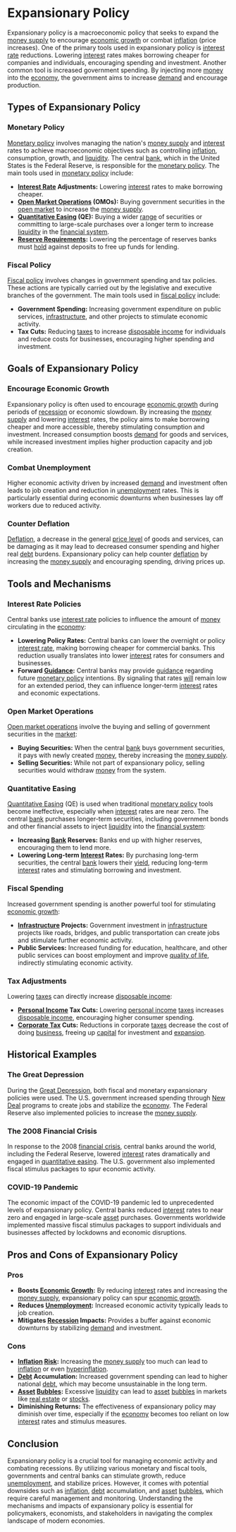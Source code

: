 # Expansionary Policy

Expansionary policy is a macroeconomic policy that seeks to expand the [money supply](../m/money_supply.md) to encourage [economic growth](../e/economic_growth.md) or combat [inflation](../i/inflation.md) (price increases). One of the primary tools used in expansionary policy is [interest rate](../i/interest_rate.md) reductions. Lowering [interest](../i/interest.md) rates makes borrowing cheaper for companies and individuals, encouraging spending and investment. Another common tool is increased government spending. By injecting more [money](../m/money.md) into the [economy](../e/economy.md), the government aims to increase [demand](../d/demand.md) and encourage production.

## Types of Expansionary Policy

### Monetary Policy
[Monetary policy](../m/monetary_policy.md) involves managing the nation's [money supply](../m/money_supply.md) and [interest](../i/interest.md) rates to achieve macroeconomic objectives such as controlling [inflation](../i/inflation.md), consumption, growth, and [liquidity](../l/liquidity.md). The central [bank](../b/bank.md), which in the United States is the Federal Reserve, is responsible for the [monetary policy](../m/monetary_policy.md). The main tools used in [monetary policy](../m/monetary_policy.md) include:

- **[Interest Rate](../i/interest_rate.md) Adjustments:** Lowering [interest](../i/interest.md) rates to make borrowing cheaper.
- **[Open Market Operations](../o/open_market_operations.md) (OMOs):** Buying government securities in the [open market](../o/open_market.md) to increase the [money supply](../m/money_supply.md).
- **[Quantitative Easing](../q/quantitative_easing.md) (QE):** Buying a wider [range](../r/range.md) of securities or committing to large-scale purchases over a longer term to increase [liquidity](../l/liquidity.md) in the [financial system](../f/financial_system.md).
- **[Reserve Requirements](../r/reserve_requirements.md):** Lowering the percentage of reserves banks must [hold](../h/hold.md) against deposits to free up funds for lending.

### Fiscal Policy
[Fiscal policy](../f/fiscal_policy.md) involves changes in government spending and tax policies. These actions are typically carried out by the legislative and executive branches of the government. The main tools used in [fiscal policy](../f/fiscal_policy.md) include:

- **Government Spending:** Increasing government expenditure on public services, [infrastructure](../i/infrastructure.md), and other projects to stimulate economic activity.
- **Tax Cuts:** Reducing [taxes](../t/taxes.md) to increase [disposable income](../d/disposable_income.md) for individuals and reduce costs for businesses, encouraging higher spending and investment.

## Goals of Expansionary Policy

### Encourage Economic Growth
Expansionary policy is often used to encourage [economic growth](../e/economic_growth.md) during periods of [recession](../r/recession.md) or economic slowdown. By increasing the [money supply](../m/money_supply.md) and lowering [interest](../i/interest.md) rates, the policy aims to make borrowing cheaper and more accessible, thereby stimulating consumption and investment. Increased consumption boosts [demand](../d/demand.md) for goods and services, while increased investment implies higher production capacity and job creation.

### Combat Unemployment
Higher economic activity driven by increased [demand](../d/demand.md) and investment often leads to job creation and reduction in [unemployment](../u/unemployment.md) rates. This is particularly essential during economic downturns when businesses lay off workers due to reduced activity. 

### Counter Deflation
[Deflation](../d/deflation.md), a decrease in the general [price level](../p/price_level.md) of goods and services, can be damaging as it may lead to decreased consumer spending and higher real [debt](../d/debt.md) burdens. Expansionary policy can help counter [deflation](../d/deflation.md) by increasing the [money supply](../m/money_supply.md) and encouraging spending, driving prices up.

## Tools and Mechanisms

### Interest Rate Policies
Central banks use [interest rate](../i/interest_rate.md) policies to influence the amount of [money](../m/money.md) circulating in the [economy](../e/economy.md):

- **Lowering Policy Rates:** Central banks can lower the overnight or policy [interest rate](../i/interest_rate.md), making borrowing cheaper for commercial banks. This reduction usually translates into lower [interest](../i/interest.md) rates for consumers and businesses.
- **Forward [Guidance](../g/guidance.md):** Central banks may provide [guidance](../g/guidance.md) regarding future [monetary policy](../m/monetary_policy.md) intentions. By signaling that rates [will](../w/will.md) remain low for an extended period, they can influence longer-term [interest](../i/interest.md) rates and economic expectations.

### Open Market Operations
[Open market operations](../o/open_market_operations.md) involve the buying and selling of government securities in the [market](../m/market.md):

- **Buying Securities:** When the central [bank](../b/bank.md) buys government securities, it pays with newly created [money](../m/money.md), thereby increasing the [money supply](../m/money_supply.md).
- **Selling Securities:** While not part of expansionary policy, selling securities would withdraw [money](../m/money.md) from the system. 

### Quantitative Easing
[Quantitative Easing](../q/quantitative_easing.md) (QE) is used when traditional [monetary policy](../m/monetary_policy.md) tools become ineffective, especially when [interest](../i/interest.md) rates are near zero. The central [bank](../b/bank.md) purchases longer-term securities, including government bonds and other financial assets to inject [liquidity](../l/liquidity.md) into the [financial system](../f/financial_system.md):

- **Increasing [Bank](../b/bank.md) Reserves:** Banks end up with higher reserves, encouraging them to lend more.
- **Lowering Long-term [Interest](../i/interest.md) Rates:** By purchasing long-term securities, the central [bank](../b/bank.md) lowers their [yield](../y/yield.md), reducing long-term [interest](../i/interest.md) rates and stimulating borrowing and investment.

### Fiscal Spending
Increased government spending is another powerful tool for stimulating [economic growth](../e/economic_growth.md):

- **[Infrastructure](../i/infrastructure.md) Projects:** Government investment in [infrastructure](../i/infrastructure.md) projects like roads, bridges, and public transportation can create jobs and stimulate further economic activity.
- **Public Services:** Increased funding for education, healthcare, and other public services can boost employment and improve [quality of life](../q/quality_of_life.md), indirectly stimulating economic activity.

### Tax Adjustments
Lowering [taxes](../t/taxes.md) can directly increase [disposable income](../d/disposable_income.md):

- **[Personal Income](../p/personal_income.md) Tax Cuts:** Lowering [personal income](../p/personal_income.md) [taxes](../t/taxes.md) increases [disposable income](../d/disposable_income.md), encouraging higher consumer spending.
- **[Corporate Tax](../c/corporate_tax.md) Cuts:** Reductions in corporate [taxes](../t/taxes.md) decrease the cost of doing [business](../b/business.md), freeing up [capital](../c/capital.md) for investment and [expansion](../e/expansion.md).

## Historical Examples

### The Great Depression
During the [Great Depression](../g/great_depression.md), both fiscal and monetary expansionary policies were used. The U.S. government increased spending through [New Deal](../n/new_deal.md) programs to create jobs and stabilize the [economy](../e/economy.md). The Federal Reserve also implemented policies to increase the [money supply](../m/money_supply.md).

### The 2008 Financial Crisis
In response to the 2008 [financial crisis](../f/financial_crisis.md), central banks around the world, including the Federal Reserve, lowered [interest](../i/interest.md) rates dramatically and engaged in [quantitative easing](../q/quantitative_easing.md). The U.S. government also implemented fiscal stimulus packages to spur economic activity.

### COVID-19 Pandemic
The economic impact of the COVID-19 pandemic led to unprecedented levels of expansionary policy. Central banks reduced [interest](../i/interest.md) rates to near zero and engaged in large-scale [asset](../a/asset.md) purchases. Governments worldwide implemented massive fiscal stimulus packages to support individuals and businesses affected by lockdowns and economic disruptions.

## Pros and Cons of Expansionary Policy

### Pros

- **Boosts [Economic Growth](../e/economic_growth.md):** By reducing [interest](../i/interest.md) rates and increasing the [money supply](../m/money_supply.md), expansionary policy can spur [economic growth](../e/economic_growth.md).
- **Reduces [Unemployment](../u/unemployment.md):** Increased economic activity typically leads to job creation.
- **Mitigates [Recession](../r/recession.md) Impacts:** Provides a buffer against economic downturns by stabilizing [demand](../d/demand.md) and investment.

### Cons

- **[Inflation](../i/inflation.md) [Risk](../r/risk.md):** Increasing the [money supply](../m/money_supply.md) too much can lead to [inflation](../i/inflation.md) or even [hyperinflation](../h/hyperinflation.md).
- **[Debt](../d/debt.md) Accumulation:** Increased government spending can lead to higher national [debt](../d/debt.md), which may become unsustainable in the long term.
- **[Asset](../a/asset.md) [Bubbles](../b/bubble.md):** Excessive [liquidity](../l/liquidity.md) can lead to [asset](../a/asset.md) [bubbles](../b/bubble.md) in markets like [real estate](../r/real_estate.md) or [stocks](../s/stock.md).
- **Diminishing Returns:** The effectiveness of expansionary policy may diminish over time, especially if the [economy](../e/economy.md) becomes too reliant on low [interest](../i/interest.md) rates and stimulus measures.

## Conclusion

Expansionary policy is a crucial tool for managing economic activity and combating recessions. By utilizing various monetary and fiscal tools, governments and central banks can stimulate growth, reduce [unemployment](../u/unemployment.md), and stabilize prices. However, it comes with potential downsides such as [inflation](../i/inflation.md), [debt](../d/debt.md) accumulation, and [asset](../a/asset.md) [bubbles](../b/bubble.md), which require careful management and monitoring. Understanding the mechanisms and impacts of expansionary policy is essential for policymakers, economists, and stakeholders in navigating the complex landscape of modern economies.